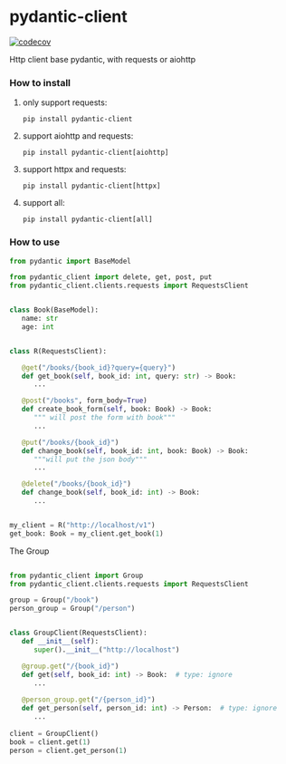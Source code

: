 # pydantic-client
[![codecov](https://codecov.io/gh/ponytailer/pydantic-client/branch/main/graph/badge.svg?token=CZX5V1YP22)](https://codecov.io/gh/ponytailer/pydantic-client)

Http client base pydantic, with requests or aiohttp

### How to install

1. only support requests:

   `pip install pydantic-client`
2. support aiohttp and requests:

   `pip install pydantic-client[aiohttp]`

3. support httpx and requests:

   `pip install pydantic-client[httpx]`

4. support all:

   `pip install pydantic-client[all]`

### How to use

```python
from pydantic import BaseModel

from pydantic_client import delete, get, post, put
from pydantic_client.clients.requests import RequestsClient


class Book(BaseModel):
   name: str
   age: int


class R(RequestsClient):

   @get("/books/{book_id}?query={query}")
   def get_book(self, book_id: int, query: str) -> Book:
      ...

   @post("/books", form_body=True)
   def create_book_form(self, book: Book) -> Book:
      """ will post the form with book"""
      ...

   @put("/books/{book_id}")
   def change_book(self, book_id: int, book: Book) -> Book:
      """will put the json body"""
      ...

   @delete("/books/{book_id}")
   def change_book(self, book_id: int) -> Book:
      ...


my_client = R("http://localhost/v1")
get_book: Book = my_client.get_book(1)
```

The Group
```python

from pydantic_client import Group
from pydantic_client.clients.requests import RequestsClient

group = Group("/book")
person_group = Group("/person")


class GroupClient(RequestsClient):
   def __init__(self):
      super().__init__("http://localhost")

   @group.get("/{book_id}")
   def get(self, book_id: int) -> Book:  # type: ignore
      ...
   
   @person_group.get("/{person_id}")
   def get_person(self, person_id: int) -> Person:  # type: ignore
      ...
   
client = GroupClient()
book = client.get(1)
person = client.get_person(1)


```